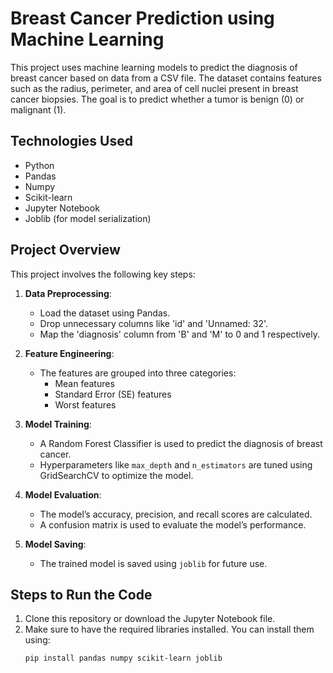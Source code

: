# Breast Cancer Prediction using Machine Learning

This project uses machine learning models to predict the diagnosis of breast cancer based on data from a CSV file. The dataset contains features such as the radius, perimeter, and area of cell nuclei present in breast cancer biopsies. The goal is to predict whether a tumor is benign (0) or malignant (1).

## Technologies Used
- Python
- Pandas
- Numpy
- Scikit-learn
- Jupyter Notebook
- Joblib (for model serialization)

## Project Overview
This project involves the following key steps:
1. **Data Preprocessing**: 
   - Load the dataset using Pandas.
   - Drop unnecessary columns like 'id' and 'Unnamed: 32'.
   - Map the 'diagnosis' column from 'B' and 'M' to 0 and 1 respectively.
   
2. **Feature Engineering**: 
   - The features are grouped into three categories: 
     - Mean features
     - Standard Error (SE) features
     - Worst features
   
3. **Model Training**: 
   - A Random Forest Classifier is used to predict the diagnosis of breast cancer.
   - Hyperparameters like `max_depth` and `n_estimators` are tuned using GridSearchCV to optimize the model.

4. **Model Evaluation**:
   - The model’s accuracy, precision, and recall scores are calculated.
   - A confusion matrix is used to evaluate the model’s performance.
   
5. **Model Saving**:
   - The trained model is saved using `joblib` for future use.

## Steps to Run the Code
1. Clone this repository or download the Jupyter Notebook file.
2. Make sure to have the required libraries installed. You can install them using:
   ```bash
   pip install pandas numpy scikit-learn joblib

